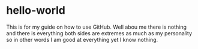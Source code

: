 # hello-world
This is for my guide on how to use GitHub.
Well abou me there is nothing and there is everything both sides are extremes as much as my personality so in other words I am good at everything yet I know nothing.
